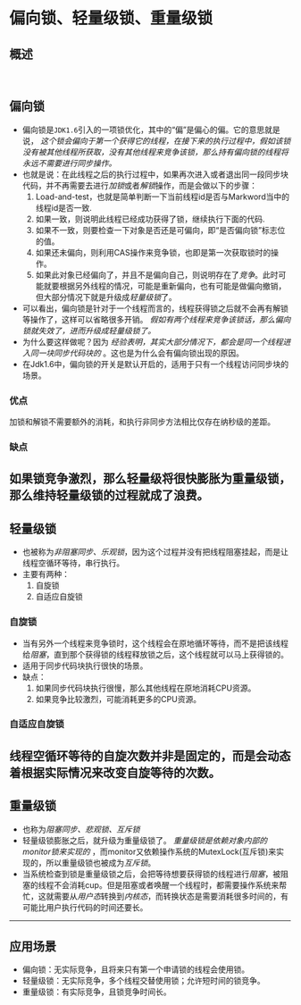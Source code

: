 # 偏向锁、轻量级锁、重量级锁

## 概述
![]()
![]()

## 偏向锁
- 偏向锁是`JDK1.6`引入的一项锁优化，其中的“偏”是偏心的偏。它的意思就是说， _这个锁会偏向于第一个获得它的线程，在接下来的执行过程中，假如该锁没有被其他线程所获取，没有其他线程来竞争该锁，那么持有偏向锁的线程将永远不需要进行同步操作。_
- 也就是说：在此线程之后的执行过程中，如果再次进入或者退出同一段同步块代码，并不再需要去进行*加锁*或者*解锁*操作，而是会做以下的步骤：
	1. Load-and-test，也就是简单判断一下当前线程id是否与Markword当中的线程id是否一致.
	2. 如果一致，则说明此线程已经成功获得了锁，继续执行下面的代码.
	3. 如果不一致，则要检查一下对象是否还是可偏向，即“是否偏向锁”标志位的值。
	4. 如果还未偏向，则利用CAS操作来竞争锁，也即是第一次获取锁时的操作。
	5. 如果此对象已经偏向了，并且不是偏向自己，则说明存在了*竞争*。此时可能就要根据另外线程的情况，可能是重新偏向，也有可能是做偏向撤销，但大部分情况下就是升级成*轻量级锁*了。
- 可以看出，偏向锁是针对于一个线程而言的，线程获得锁之后就不会再有解锁等操作了，这样可以省略很多开销。 _假如有两个线程来竞争该锁话，那么偏向锁就失效了，进而升级成轻量级锁了。_
- 为什么要这样做呢？因为 _经验表明，其实大部分情况下，都会是同一个线程进入同一块同步代码块的_ 。这也是为什么会有偏向锁出现的原因。
- 在Jdk1.6中，偏向锁的开关是默认开启的，适用于只有一个线程访问同步块的场景。
### 优点
加锁和解锁不需要额外的消耗，和执行非同步方法相比仅存在纳秒级的差距。
### 缺点
如果锁竞争激烈，那么轻量级将很快膨胀为重量级锁，那么维持轻量级锁的过程就成了浪费。
---- 
## 轻量级锁
- 也被称为*非阻塞同步、乐观锁*，因为这个过程并没有把线程阻塞挂起，而是让线程空循环等待，串行执行。
- 主要有两种：
	1. 自旋锁
	2. 自适应自旋锁
### 自旋锁
- 当有另外一个线程来竞争锁时，这个线程会在原地循环等待，而不是把该线程给*阻塞*，直到那个获得锁的线程释放锁之后，这个线程就可以马上获得锁的。
- 适用于同步代码块执行很快的场景。
- 缺点：
	1. 如果同步代码块执行很慢，那么其他线程在原地消耗CPU资源。
	2. 如果竞争比较激烈，可能消耗更多的CPU资源。
### 自适应自旋锁
线程空循环等待的自旋次数并非是固定的，而是会动态着根据实际情况来改变自旋等待的次数。
---- 
## 重量级锁
- 也称为*阻塞同步、悲观锁、互斥锁*
- 轻量级锁膨胀之后，就升级为重量级锁了。 _重量级锁是依赖对象内部的monitor锁来实现的_ ，而monitor又依赖操作系统的MutexLock(互斥锁)来实现的，所以重量级锁也被成为*互斥锁*。
- 当系统检查到锁是重量级锁之后，会把等待想要获得锁的线程进行*阻塞*，被阻塞的线程不会消耗cup。但是阻塞或者唤醒一个线程时，都需要操作系统来帮忙，这就需要从*用户态*转换到*内核态*，而转换状态是需要消耗很多时间的，有可能比用户执行代码的时间还要长。
---- 
## 应用场景
- 偏向锁：无实际竞争，且将来只有第一个申请锁的线程会使用锁。
- 轻量级锁：无实际竞争，多个线程交替使用锁；允许短时间的锁竞争。
- 重量级锁：有实际竞争，且锁竞争时间长。


